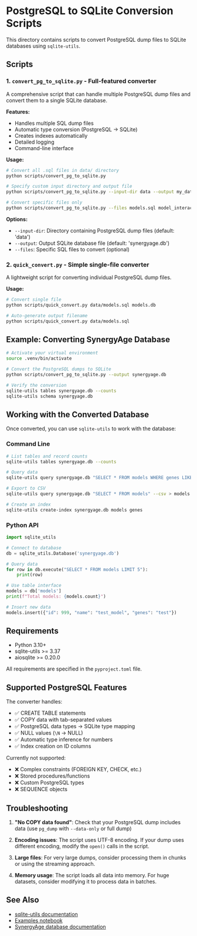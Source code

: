 # PostgreSQL to SQLite Conversion Scripts

This directory contains scripts to convert PostgreSQL dump files to SQLite databases using `sqlite-utils`.

## Scripts

### 1. `convert_pg_to_sqlite.py` - Full-featured converter

A comprehensive script that can handle multiple PostgreSQL dump files and convert them to a single SQLite database.

**Features:**
- Handles multiple SQL dump files
- Automatic type conversion (PostgreSQL → SQLite)
- Creates indexes automatically
- Detailed logging
- Command-line interface

**Usage:**
```bash
# Convert all .sql files in data/ directory
python scripts/convert_pg_to_sqlite.py

# Specify custom input directory and output file
python scripts/convert_pg_to_sqlite.py --input-dir data --output my_database.db

# Convert specific files only
python scripts/convert_pg_to_sqlite.py --files models.sql model_interactions.sql
```

**Options:**
- `--input-dir`: Directory containing PostgreSQL dump files (default: 'data')
- `--output`: Output SQLite database file (default: 'synergyage.db')
- `--files`: Specific SQL files to convert (optional)

### 2. `quick_convert.py` - Simple single-file converter

A lightweight script for converting individual PostgreSQL dump files.

**Usage:**
```bash
# Convert single file
python scripts/quick_convert.py data/models.sql models.db

# Auto-generate output filename
python scripts/quick_convert.py data/models.sql
```

## Example: Converting SynergyAge Database

```bash
# Activate your virtual environment
source .venv/bin/activate

# Convert the PostgreSQL dumps to SQLite
python scripts/convert_pg_to_sqlite.py --output synergyage.db

# Verify the conversion
sqlite-utils tables synergyage.db --counts
sqlite-utils schema synergyage.db
```

## Working with the Converted Database

Once converted, you can use `sqlite-utils` to work with the database:

### Command Line
```bash
# List tables and record counts
sqlite-utils tables synergyage.db --counts

# Query data
sqlite-utils query synergyage.db "SELECT * FROM models WHERE genes LIKE '%daf-2%' LIMIT 5"

# Export to CSV
sqlite-utils query synergyage.db "SELECT * FROM models" --csv > models.csv

# Create an index
sqlite-utils create-index synergyage.db models genes
```

### Python API
```python
import sqlite_utils

# Connect to database
db = sqlite_utils.Database('synergyage.db')

# Query data
for row in db.execute("SELECT * FROM models LIMIT 5"):
    print(row)

# Use table interface
models = db['models']
print(f"Total models: {models.count}")

# Insert new data
models.insert({"id": 999, "name": "test_model", "genes": "test"})
```

## Requirements

- Python 3.10+
- sqlite-utils >= 3.37
- aiosqlite >= 0.20.0

All requirements are specified in the `pyproject.toml` file.

## Supported PostgreSQL Features

The converter handles:
- ✅ CREATE TABLE statements
- ✅ COPY data with tab-separated values
- ✅ PostgreSQL data types → SQLite type mapping
- ✅ NULL values (`\N` → NULL)
- ✅ Automatic type inference for numbers
- ✅ Index creation on ID columns

Currently not supported:
- ❌ Complex constraints (FOREIGN KEY, CHECK, etc.)
- ❌ Stored procedures/functions
- ❌ Custom PostgreSQL types
- ❌ SEQUENCE objects

## Troubleshooting

1. **"No COPY data found"**: Check that your PostgreSQL dump includes data (use `pg_dump` with `--data-only` or full dump)

2. **Encoding issues**: The script uses UTF-8 encoding. If your dump uses different encoding, modify the `open()` calls in the script.

3. **Large files**: For very large dumps, consider processing them in chunks or using the streaming approach.

4. **Memory usage**: The script loads all data into memory. For huge datasets, consider modifying it to process data in batches.

## See Also

- [sqlite-utils documentation](https://sqlite-utils.datasette.io/)
- [Examples notebook](../examples/sqlite_utils_demo.ipynb)
- [SynergyAge database documentation](https://github.com/gerontomics/synergyage) 